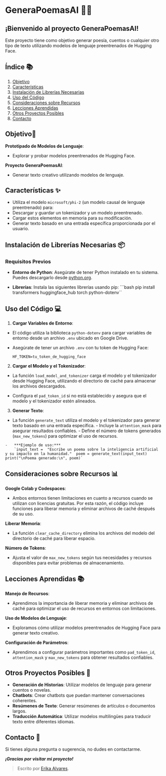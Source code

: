 ﻿
# GeneraPoemasAI 🤖📝  

## ¡Bienvenido al proyecto GeneraPoemasAI! 

Este proyecto tiene como objetivo generar poesía, cuentos o cualquier otro tipo de texto utilizando modelos de lenguaje preentrenados de Hugging Face.

## Índice 📚  
1.  [Objetivo](#objetivo)  
2.  [Características](#características)  
3.  [Instalación de Librerías Necesarias](#instalación-de-librerías-necesarias)  
4.  [Uso del Código](#uso-del-código)  
5.  [Consideraciones sobre Recursos](#consideraciones-sobre-recursos)  
6.  [Lecciones Aprendidas](#lecciones-aprendidas)  
7.  [Otros Proyectos Posibles](#otros-proyectos-posibles)  
8. [Contacto](#contacto) 

## Objetivo🎯<a name="objetivo"></a>
**Prototipado de Modelos de Lenguaje**: 
- Explorar y probar modelos preentrenados de Hugging Face. 

**Proyecto GeneraPoemasAI**: 
- Generar texto creativo utilizando modelos de lenguaje. 

## Características ✨<a name="características"></a> 
- Utiliza el modelo `microsoft/phi-2` (un modelo causal de lenguaje preentrenado) para:  
- Descargar y guardar un tokenizador y un modelo preentrenado.  
- Cargar estos elementos en memoria para su modificación.  
- Generar texto basado en una entrada específica proporcionada por el usuario. 

## Instalación de Librerías Necesarias 📦<a name="instalación-de-librerías-necesarias"></a>  
### Requisitos Previos  
-  **Entorno de Python**: 
Asegúrate de tener Python instalado en tu sistema. Puedes descargarlo desde [python.org](https://www.python.org/). 

-  **Librerías**: 
Instala las siguientes librerías usando pip:  ```bash
  pip install transformers huggingface_hub torch python-dotenv``

## Uso del Código 💻<a name="uso-del-código"></a>

1.  **Cargar Variables de Entorno**:
    
 -   El código utiliza la biblioteca  `python-dotenv`  para cargar variables de entorno desde un archivo  `.env`  ubicado en Google Drive.
  -   Asegúrate de tener un archivo  `.env`  con tu token de Hugging Face:
        
        `HF_TOKEN=tu_token_de_hugging_face`
        
2.  **Cargar el Modelo y el Tokenizador**:
    
   -   La función  `load_model_and_tokenizer`  carga el modelo y el tokenizador desde Hugging Face, utilizando el directorio de caché para almacenar los archivos descargados.
   
   -   Configura el  `pad_token_id`  si no está establecido y asegura que el modelo y el tokenizador estén alineados.
   
3.  **Generar Texto**:
   -   La función  `generate_text`  utiliza el modelo y el tokenizador para generar texto basado en una entrada específica.
    -   Incluye la  `attention_mask`  para asegurar resultados confiables.
    -   Define el número de tokens generados (`max_new_tokens`) para optimizar el uso de recursos.
    
    -   ***Ejemplo de uso:***
        `input_text =  "Escribe un poema sobre la inteligencia artificial y su impacto en la humanidad."  poem = generate_text(input_text)  print("\nPoema generado:\n", poem)`
        

## Consideraciones sobre Recursos 📊<a name="consideraciones-sobre-recursos"></a>

**Google Colab y Codespaces**: 
- Ambos entornos tienen limitaciones en cuanto a recursos cuando se utilizan con licencias gratuitas. Por esta razón, el código incluye funciones para liberar memoria y eliminar archivos de caché después de su uso.

**Liberar Memoria**: 
- La función  `clear_cache_directory`  elimina los archivos del modelo del directorio de caché para liberar espacio.

**Número de Tokens**: 
- Ajusta el valor de  `max_new_tokens`  según tus necesidades y recursos disponibles para evitar problemas de almacenamiento.

## Lecciones Aprendidas 📚<a name="lecciones-aprendidas"></a>

**Manejo de Recursos**: 
- Aprendimos la importancia de liberar memoria y eliminar archivos de caché para optimizar el uso de recursos en entornos con limitaciones.

**Uso de Modelos de Lenguaje**: 
- Exploramos cómo utilizar modelos preentrenados de Hugging Face para generar texto creativo.

**Configuración de Parámetros**: 
- Aprendimos a configurar parámetros importantes como  `pad_token_id`,  `attention_mask`  y  `max_new_tokens`  para obtener resultados confiables.

## Otros Proyectos Posibles 🚀<a name="otros-proyectos-posibles"></a>

-   **Generación de Historias**: Utilizar modelos de lenguaje para generar cuentos o novelas.
-   **Chatbots**: Crear chatbots que puedan mantener conversaciones coherentes.
-   **Resúmenes de Texto**: Generar resúmenes de artículos o documentos largos.
-   **Traducción Automática**: Utilizar modelos multilingües para traducir texto entre diferentes idiomas.

## Contacto 📧<a name="contacto"></a>

Si tienes alguna pregunta o sugerencia, no dudes en contactarme. 

***¡Gracias por visitar mi proyecto!***

> Escrito por [Erika Alvares](https://www.erikaalvares.es/).
